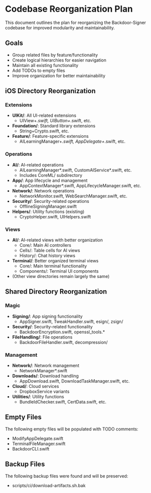 # Codebase Reorganization Plan

This document outlines the plan for reorganizing the Backdoor-Signer codebase for improved modularity and maintainability.

## Goals

- Group related files by feature/functionality
- Create logical hierarchies for easier navigation
- Maintain all existing functionality
- Add TODOs to empty files
- Improve organization for better maintainability

## iOS Directory Reorganization

### Extensions
- **UIKit/**: All UI-related extensions
  - UIView+*.swift, UIButton+*.swift, etc.
- **Foundation/**: Standard library extensions
  - String+Crypto.swift, etc.
- **Feature/**: Feature-specific extensions
  - AILearningManager+*.swift, AppDelegate+*.swift, etc.

### Operations
- **AI/**: AI-related operations
  - AILearningManager*.swift, CustomAIService*.swift, etc.
  - Includes CoreML/ subdirectory
- **App/**: App lifecycle and management
  - AppContextManager*.swift, AppLifecycleManager.swift, etc.
- **Network/**: Network operations
  - NetworkMonitor.swift, WebSearchManager.swift, etc.
- **Security/**: Security-related operations
  - OfflineSigningManager.swift
- **Helpers/**: Utility functions (existing)
  - CryptoHelper.swift, UIHelpers.swift

### Views
- **AI/**: AI-related views with better organization
  - Core/: Main AI controllers
  - Cells/: Table cells for AI views
  - History/: Chat history views
- **Terminal/**: Better organized terminal views
  - Core/: Main terminal functionality
  - Components/: Terminal UI components
- (Other view directories remain largely the same)

## Shared Directory Reorganization

### Magic
- **Signing/**: App signing functionality
  - AppSigner.swift, TweakHandler.swift, esign/, zsign/
- **Security/**: Security-related functionality
  - BackdoorEncryption.swift, openssl_tools.*
- **FileHandling/**: File operations
  - BackdoorFileHandler.swift, decompression/

### Management
- **Network/**: Network management
  - NetworkManager*.swift
- **Downloads/**: Download handling
  - AppDownload.swift, DownloadTaskManager.swift, etc.
- **Cloud/**: Cloud services
  - DropboxService variants
- **Utilities/**: Utility functions
  - BundleIdChecker.swift, CertData.swift, etc.

## Empty Files

The following empty files will be populated with TODO comments:
- ModifyAppDelegate.swift
- TerminalFileManager.swift
- BackdoorCLI.swift

## Backup Files

The following backup files were found and will be preserved:
- scripts/ci/download-artifacts.sh.bak
